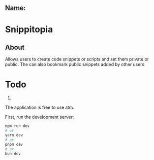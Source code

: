 ## Name:
# Snippitopia

## About
Allows users to create code snippets or scripts and set them private or public. The can also bookmark public snippets added by other users.

# Todo
1. 


The application is free to use atm.

First, run the development server:

```bash
npm run dev
# or
yarn dev
# or
pnpm dev
# or
bun dev
```

